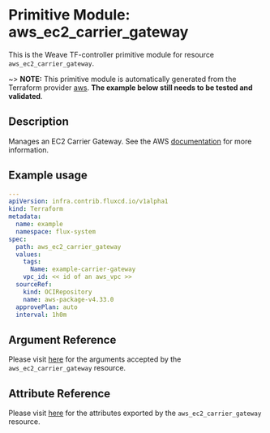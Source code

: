 
# Primitive Module: aws_ec2_carrier_gateway

This is the Weave TF-controller primitive module for resource `aws_ec2_carrier_gateway`.

~> **NOTE:** This primitive module is automatically generated from the Terraform provider [aws](https://registry.terraform.io/providers/hashicorp/aws/latest/docs/resources/ec2_carrier_gateway). **The example below still needs to be tested and validated**.

## Description

Manages an EC2 Carrier Gateway. See the AWS [documentation](https://docs.aws.amazon.com/vpc/latest/userguide/Carrier_Gateway.html) for more information.

## Example usage

```yaml
---
apiVersion: infra.contrib.fluxcd.io/v1alpha1
kind: Terraform
metadata:
  name: example
  namespace: flux-system
spec:
  path: aws_ec2_carrier_gateway
  values:
    tags:
      Name: example-carrier-gateway
    vpc_id: << id of an aws_vpc >>
  sourceRef:
    kind: OCIRepository
    name: aws-package-v4.33.0
  approvePlan: auto
  interval: 1h0m
```

## Argument Reference

Please visit [here](https://registry.terraform.io/providers/hashicorp/aws/4.33.0/docs/resources/ec2_carrier_gateway#argument-reference) for the arguments accepted by the `aws_ec2_carrier_gateway` resource.

## Attribute Reference

Please visit [here](https://registry.terraform.io/providers/hashicorp/aws/4.33.0/docs/resources/ec2_carrier_gateway#attributes-reference) for the attributes exported by the `aws_ec2_carrier_gateway` resource.
